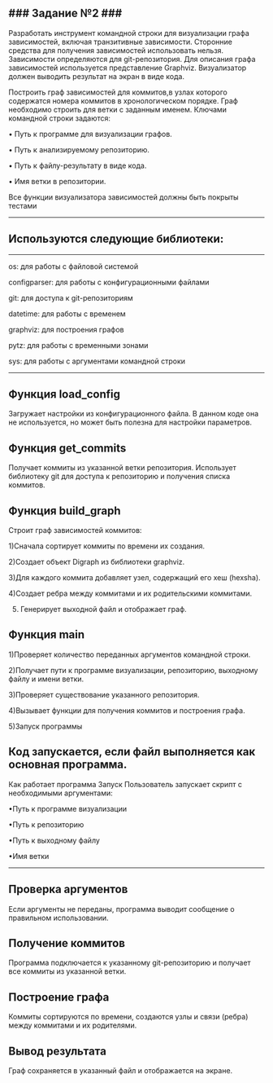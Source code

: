 ###﻿ Задание №2 ###
-------------------------------------------------------------------------------------------------------------------
 
Разработать инструмент командной строки для визуализации графа 
зависимостей, включая транзитивные зависимости. Сторонние средства для 
получения зависимостей использовать нельзя. 
Зависимости определяются для git-репозитория. Для описания графа 
зависимостей используется представление Graphviz. Визуализатор должен 
выводить результат на экран в виде кода.

Построить граф зависимостей для коммитов,в узлах которого содержатся номера коммитов в хронологическом порядке.
Граф необходимо строить для ветки с заданным именем.
Ключами командной строки задаются:

• Путь к программе для визуализации графов.

• Путь к анализируемому репозиторию. 

• Путь к файлу-результату в виде кода.

• Имя ветки в репозитории.

Все функции визуализатора зависимостей должны быть покрыты тестами

-----------------------------------------------------------------------------------------------------------------------
## Используются следующие библиотеки:
-----------------------------------------------------------------------------------------------------------------------
os: для работы с файловой системой

configparser: для работы с конфигурационными файлами

git: для доступа к git-репозиториям

datetime: для работы с временем

graphviz: для построения графов

pytz: для работы с временными зонами

sys: для работы с аргументами командной строки

-----------------------------------------------------------------------------------------------------------------------
## Функция load_config
Загружает настройки из конфигурационного файла. В данном коде она не используется, но может быть полезна для настройки параметров.

## Функция get_commits
Получает коммиты из указанной ветки репозитория. Использует библиотеку git для доступа к репозиторию и получения списка коммитов.

## Функция build_graph
Строит граф зависимостей коммитов:

1)Сначала сортирует коммиты по времени их создания.

2)Создает объект Digraph из библиотеки graphviz.

3)Для каждого коммита добавляет узел, содержащий его хеш (hexsha).

4)Создает ребра между коммитами и их родительскими коммитами.

5) Генерирует выходной файл и отображает граф.


## Функция main
1)Проверяет количество переданных аргументов командной строки.

2)Получает пути к программе визуализации, репозиторию, выходному файлу и имени ветки.

3)Проверяет существование указанного репозитория.

4)Вызывает функции для получения коммитов и построения графа.

5)Запуск программы

Код запускается, если файл выполняется как основная программа.
-----------------------------------------------------------------------------------------------------------------------
Как работает программа
Запуск
Пользователь запускает скрипт с необходимыми аргументами:

•Путь к программе визуализации

•Путь к репозиторию

•Путь к выходному файлу

•Имя ветки

-----------------------------------------------------------------------------------------------------------------------

## Проверка аргументов
Если аргументы не переданы, программа выводит сообщение о правильном использовании.

## Получение коммитов
Программа подключается к указанному git-репозиторию и получает все коммиты из указанной ветки.

## Построение графа
Коммиты сортируются по времени, создаются узлы и связи (ребра) между коммитами и их родителями.

## Вывод результата
Граф сохраняется в указанный файл и отображается на экране.



